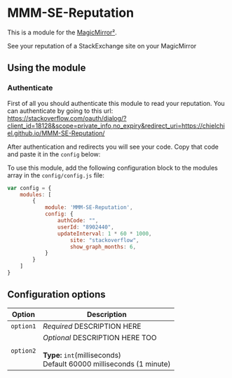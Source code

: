 # MMM-SE-Reputation

This is a module for the [MagicMirror²](https://github.com/MichMich/MagicMirror/).

See your reputation of a StackExchange site on your MagicMirror

## Using the module

### Authenticate
First of all you should authenticate this module to read your reputation.
You can authenticate by going to this url:
https://stackoverflow.com/oauth/dialog/?client_id=18128&scope=private_info,no_expiry&redirect_uri=https://chielchiel.github.io/MMM-SE-Reputation/

After authentication and redirects you will see your code. Copy that code and paste it in the `config` below:

To use this module, add the following configuration block to the modules array in the `config/config.js` file:
```js
var config = {
    modules: [
        {
            module: 'MMM-SE-Reputation',
            config: {
                authCode: "",
                userId: "8902440",
                updateInterval: 1 * 60 * 1000,
            		site: "stackoverflow",
            		show_graph_months: 6,
            }
        }
    ]
}
```

## Configuration options

| Option           | Description
|----------------- |-----------
| `option1`        | *Required* DESCRIPTION HERE
| `option2`        | *Optional* DESCRIPTION HERE TOO <br><br>**Type:** `int`(milliseconds) <br>Default 60000 milliseconds (1 minute)
